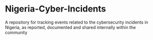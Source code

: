 # Nigeria-Cyber-Incidents
A repository for tracking events related to the cybersecurity incidents in Nigeria, as reported, documented and shared internally within the community
